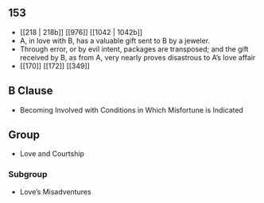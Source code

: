 ## 153
- [[218 | 218b]] [[976]] [[1042 | 1042b]] 
- A, in love with B, has a valuable gift sent to B by a jeweler.
- Through error, or by evil intent, packages are transposed; and the gift received by B, as from A, very nearly proves disastrous to A’s love affair
- [[170]] [[172]] [[349]] 

## B Clause
- Becoming Involved with Conditions in Which Misfortune is Indicated

## Group
- Love and Courtship

### Subgroup
- Love’s Misadventures

